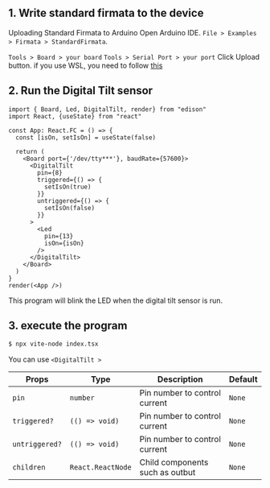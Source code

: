 
## 1. Write standard firmata to the device
Uploading Standard Firmata to Arduino
Open Arduino IDE.
`File > Examples > Firmata > StandardFirmata`.

`Tools > Board > your board`
`Tools > Serial Port > your port`
Click Upload button. if you use WSL, you need to follow [this](/docs/Getting%20Started/How%20to%20WSL.md)

## 2. Run the Digital Tilt sensor

```tsx title="index.tsx"
import { Board, Led, DigitalTilt, render} from "edison"
import React, {useState} from "react"

const App: React.FC = () => {
  const [isOn, setIsOn] = useState(false)

  return (
    <Board port={'/dev/tty***'}, baudRate={57600}> 
      <DigitalTilt
        pin={8}
        triggered={() => {
          setIsOn(true)
        }}
        untriggered={() => {
          setIsOn(false)
        }}
      >
        <Led
          pin={13}
          isOn={isOn}
        />
      </DigitalTilt>
    </Board>
  )
}
render(<App />)
```
This program will blink the LED when the digital tilt sensor is run.


## 3. execute the program
```bash
$ npx vite-node index.tsx 
```

You can use `<DigitalTilt >`

| Props | Type   | Description      | Default |
|-----------|--------|-----------------------|---------|
| `pin`      | `number`  | Pin number to control current     | `None` |
| `triggered?`      | `(() => void)`  | Pin number to control current     | `None` |
| `untriggered?`      | `(() => void)`  | Pin number to control current     | `None` |
| `children`      | `React.ReactNode`  | Child components such as outbut     | `None` |


